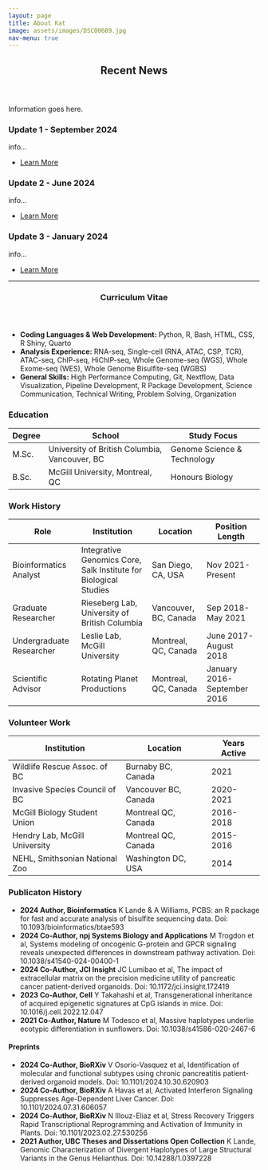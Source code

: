 ```yaml
---
layout: page
title: About Kat
image: assets/images/DSC00609.jpg
nav-menu: true
---
```


<!-- Main -->
<div id="main" class="alt">

<!-- One -->
<section id="one">
	<div class="inner">
		<header class="major">
			<h1>Recent News</h1>
		</header>



<!-- Content -->
<!--  <h2 id="content">About Kat</h2> -->
<p>Information goes here.</p>
<div class="row">
<div class="4u 12u$(medium)">
		<h3>Update 1 - September 2024</h3>
		<p>info...</p>
	<ul class="actions">
		<li><a href="generic.html" class="button">Learn More</a></li>
	</ul>
	</div>
 <div class="4u 12u$(medium)">
		<h3>Update 2 - June 2024</h3>
		<p>info...</p>
	 <ul class="actions">
		<li><a href="generic.html" class="button">Learn More</a></li>
	</ul>
	</div>
 <div class="4u 12u$(medium)">
		<h3>Update 3 - January 2024</h3>
		<p>info...</p>	
	 <ul class="actions">
		<li><a href="generic.html" class="button">Learn More</a></li>
	</ul>
	</div>
</div>

<!-- <h1>Curriculum Vitae<br></h1> -->
<hr class="major" />
<section id="one">
	<div class="inner">
		<header class="major">
			<h1>Curriculum Vitae</h1>
		</header>

<!-- <h1>Curriculum Vitae<br></h1> -->

<ul class="alt">
			<li><b>Coding Languages & Web Development:</b> Python, R, Bash, HTML, CSS, R Shiny, Quarto</li>
			<li><b>Analysis Experience:</b> RNA-seq, Single-cell (RNA, ATAC, CSP, TCR), ATAC-seq, ChIP-seq, HiChIP-seq, Whole Genome-seq (WGS), Whole Exome-seq (WES), Whole Genome Bisulfite-seq (WGBS)</li>
			<li><b>General Skills:</b> High Performance Computing, Git, Nextflow, Data Visualization, Pipeline Development, R Package Development, Science Communication, Technical Writing, Problem Solving, Organization</li>
		</ul>
<!--<div class="row"></div> -->


<h3>Education</h3>
<!-- <hr class="major" /> -->
<div class="table-wrapper">
	<table class="alt">
		<thead>
			<tr>
				<th>Degree</th>
				<th>School</th>
				<th>Study Focus</th>
			</tr>
		</thead>
		<tbody>
			<tr>
				<td>M.Sc.</td>
				<td>University of British Columbia, Vancouver, BC</td>
				<td>Genome Science & Technology</td>
			</tr>
			<tr>
				<td>B.Sc.</td>
				<td>McGill University, Montreal, QC</td>
				<td>Honours Biology</td>
			</tr>
		</tbody>
		<tfoot>
		</tfoot>
	</table>
</div>

<!-- <hr class="major" /> -->
<h3>Work History</h3>
<!-- <hr class="major" />-->
<div class="table-wrapper">
	<table class="alt">
		<thead>
			<tr>
				<th>Role</th>
				<th>Institution</th>
				<th>Location</th>
				<th>Position Length</th>
			</tr>
		</thead>
		<tbody>
			<tr>
				<td>Bioinformatics Analyst</td>
				<td>Integrative Genomics Core, Salk Institute for Biological Studies</td>
				<td>San Diego, CA, USA</td>
				<td>Nov 2021-Present</td>
			</tr>
			<tr>
				<td>Graduate Researcher</td>
				<td>Rieseberg Lab, University of British Columbia</td>
				<td>Vancouver, BC, Canada</td>
				<td>Sep 2018-May 2021</td>
			</tr>
			<tr>
				<td>Undergraduate Researcher</td>
				<td>Leslie Lab, McGill University</td>
				<td>Montreal, QC, Canada</td>
				<td>June 2017-August 2018</td>
			</tr>
			<tr>
				<td>Scientific Advisor</td>
				<td>Rotating Planet Productions</td>
				<td>Montreal, QC, Canada</td>
				<td>January 2016-September 2016</td>
			</tr>
		</tbody>
		<tfoot>
		</tfoot>
	</table>
</div>
<!--<hr class="major" />-->
<h3>Volunteer Work</h3>
<!--<hr class="major" />-->
<div class="table-wrapper">
	<table class="alt">
		<thead>
			<tr>
				<th>Institution</th>
				<th>Location</th>
				<th>Years Active</th>
			</tr>
		</thead>
		<tbody>
			<tr>
				<td>Wildlife Rescue Assoc. of BC</td>
				<td>Burnaby BC, Canada</td>
				<td>2021</td>
			</tr>
			<tr>
				<td>Invasive Species Council of BC</td>
				<td>Vancouver BC, Canada</td>
				<td>2020-2021</td>
			</tr>
			<tr>
				<td>McGill Biology Student Union</td>
				<td>Montreal QC, Canada</td>
				<td>2016-2018</td>
			</tr>
			<tr>
				<td>Hendry Lab, McGill University</td>
				<td>Montreal QC, Canada</td>
				<td>2015-2016</td>
			</tr>
			<tr>
				<td>NEHL, Smithsonian National Zoo</td>
				<td>Washington DC, USA</td>
				<td>2014</td>
			</tr>
		</tbody>
		<tfoot>
		</tfoot>
	</table>
</div>
<!--<hr class="major" />-->
<h3>Publicaton History</h3>
<!--<hr class="major" />-->
		<ul>
			<li><b>2024 Author, Bioinformatics</b> K Lande & A Williams, PCBS: an R package for fast and accurate analysis of bisulfite sequencing data. Doi: 10.1093/bioinformatics/btae593</li>
			<li><b>2024 Co-Author, npj Systems Biology and Applications</b> M Trogdon et al, Systems modeling of oncogenic G-protein and GPCR signaling reveals unexpected differences in downstream pathway activation. Doi: 10.1038/s41540-024-00400-1</li>
			<li><b>2024 Co-Author, JCI Insight</b> JC Lumibao et al, The impact of extracellular matrix on the precision medicine utility of pancreatic cancer patient-derived organoids. Doi: 10.1172/jci.insight.172419</li>
			<li><b>2023 Co-Author, Cell</b> Y Takahashi et al, Transgenerational inheritance of acquired epigenetic signatures at CpG islands in mice. Doi: 10.1016/j.cell.2022.12.047</li>
			<li><b>2021 Co-Author, Nature</b> M Todesco et al, Massive haplotypes underlie ecotypic differentiation in sunflowers. Doi: 10.1038/s41586-020-2467-6</li>
		</ul>

<h4>Preprints</h4>
<!--<hr class="major" />-->
		<ul>
			<li><b>2024 Co-Author, BioRXiv</b> V Osorio-Vasquez et al, Identification of molecular and functional subtypes using chronic pancreatitis patient-derived organoid models. Doi: 10.1101/2024.10.30.620903</li>
			<li><b>2024 Co-Author, BioRXiv</b> A Havas et al, Activated Interferon Signaling Suppresses Age-Dependent Liver Cancer. Doi: 10.1101/2024.07.31.606057</li>
			<li><b>2024 Co-Author, BioRXiv</b> N Illouz-Eliaz et al, Stress Recovery Triggers Rapid Transcriptional Reprogramming and Activation of Immunity in Plants. Doi: 10.1101/2023.02.27.530256</li>
			<li><b>2021 Author, UBC Theses and Dissertations Open Collection</b> K Lande, Genomic Characterization of Divergent Haplotypes of Large Structural Variants in the Genus Helianthus. Doi: 10.14288/1.0397228</li>
		</ul>
</div>
</section>

</div>
